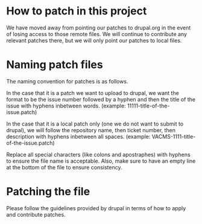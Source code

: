 # How to patch in this project

We have moved away from pointing our patches to drupal.org in the event of losing access to those remote files. We will continue to contribute any relevant patches there, but we will only point our patches to local files.

# Naming patch files

The naming convention for patches is as follows.

In the case that it is a patch we want to upload to drupal, we want the format to be the issue number followed by a hyphen and then the title of the issue with hyphens inbetween words. (example: 11111-title-of-the-issue.patch)

In the case that it is a local patch only (one we do not want to submit to drupal), we will follow the repository name, then ticket number, then description with hyphens inbetween all spaces. (example: VACMS-1111-title-of-the-issue.patch)

Replace all special characters (like colons and apostraphes) with hyphens to ensure the file name is acceptable. Also, make sure to have an empty line at the bottom of the file to ensure consistency.

# Patching the file

Please follow the guidelines provided by drupal in terms of how to apply and contribute patches.
